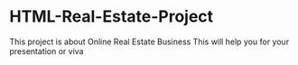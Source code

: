 # HTML-Real-Estate-Project
This project is about Online Real Estate Business 
This will help you for your presentation or viva 
